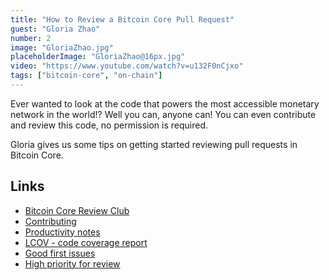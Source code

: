 ```yaml
---
title: "How to Review a Bitcoin Core Pull Request"
guest: "Gloria Zhao"
number: 2
image: "GloriaZhao.jpg"
placeholderImage: "GloriaZhao@16px.jpg"
video: "https://www.youtube.com/watch?v=u132F0nCjxo"
tags: ["bitcoin-core", "on-chain"]
---
```


Ever wanted to look at the code that powers the most accessible monetary network in the world!? Well you can, anyone can! You can even contribute and review this code, no permission is required.

Gloria gives us some tips on getting started reviewing pull requests in Bitcoin Core.

## Links

- [Bitcoin Core Review Club](https://bitcoincore.reviews/)
- [Contributing](https://github.com/bitcoin/bitcoin/blob/master/CONTRIBUTING.md)
- [Productivity notes](https://github.com/bitcoin/bitcoin/blob/master/doc/productivity.md)
- [LCOV - code coverage report](https://marcofalke.github.io/btc_cov/total.coverage/index.html)
- [Good first issues](https://github.com/bitcoin/bitcoin/issues?q=is%3Aopen+is%3Aissue+label%3A%22good+first+issue%22)
- [High priority for review](https://github.com/bitcoin/bitcoin/projects/8#card-74094970)

